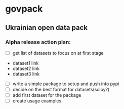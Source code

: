 # govpack
## Ukrainian open data pack

### Alpha release action plan:
- [ ]  get list of datasets to focus on at first stage
  - dataset1 link
  - dataset2 link
  - dataset3 link
- [ ]  write a simple package to setup and push into pypi
- [ ]  decide on the best format for datasets(scipy?)
- [ ]  add first dataset for the package
- [ ]  create usage examples
